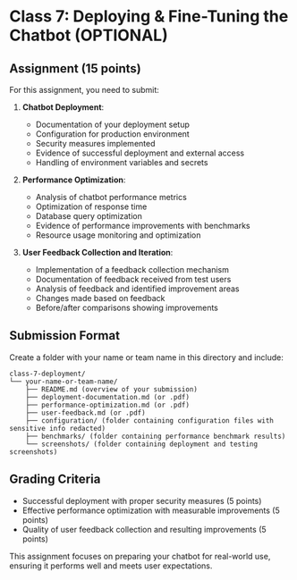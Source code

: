 # Class 7: Deploying & Fine-Tuning the Chatbot (OPTIONAL)

## Assignment (15 points)

For this assignment, you need to submit:

1. **Chatbot Deployment**:
   - Documentation of your deployment setup
   - Configuration for production environment
   - Security measures implemented
   - Evidence of successful deployment and external access
   - Handling of environment variables and secrets

2. **Performance Optimization**:
   - Analysis of chatbot performance metrics
   - Optimization of response time
   - Database query optimization
   - Evidence of performance improvements with benchmarks
   - Resource usage monitoring and optimization

3. **User Feedback Collection and Iteration**:
   - Implementation of a feedback collection mechanism
   - Documentation of feedback received from test users
   - Analysis of feedback and identified improvement areas
   - Changes made based on feedback
   - Before/after comparisons showing improvements

## Submission Format

Create a folder with your name or team name in this directory and include:

```
class-7-deployment/
└── your-name-or-team-name/
    ├── README.md (overview of your submission)
    ├── deployment-documentation.md (or .pdf)
    ├── performance-optimization.md (or .pdf)
    ├── user-feedback.md (or .pdf)
    ├── configuration/ (folder containing configuration files with sensitive info redacted)
    ├── benchmarks/ (folder containing performance benchmark results)
    └── screenshots/ (folder containing deployment and testing screenshots)
```

## Grading Criteria

- Successful deployment with proper security measures (5 points)
- Effective performance optimization with measurable improvements (5 points)
- Quality of user feedback collection and resulting improvements (5 points)

This assignment focuses on preparing your chatbot for real-world use, ensuring it performs well and meets user expectations.
